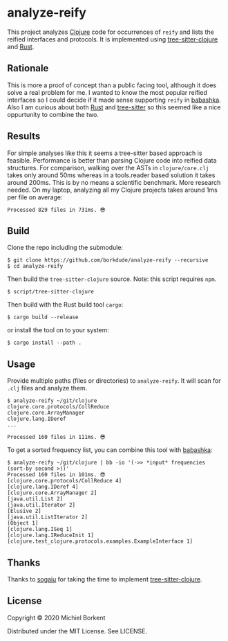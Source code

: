 # analyze-reify

This project analyzes [Clojure](http://clojure.org/) code for occurrences of
`reify` and lists the reified interfaces and protocols. It is implemented using
[tree-sitter-clojure](https://github.com/sogaiu/tree-sitter-clojure) and
[Rust](https://www.rust-lang.org/).

## Rationale

This is more a proof of concept than a public facing tool, although it does
solve a real problem for me. I wanted to know the most popular reified
interfaces so I could decide if it made sense supporting `reify` in
[babashka](https://github.com/borkdude/babashka/). Also I am curious about both
[Rust](https://www.rust-lang.org/) and
[tree-sitter](https://github.com/tree-sitter/) so this seemed like a nice
oppurtunity to combine the two.

## Results

For simple analyses like this it seems a tree-sitter based approach is
feasible. Performance is better than parsing Clojure code into reified data
structures. For comparison, walking over the ASTs in `clojure/core.clj` takes
only around 50ms whereas in a tools.reader based solution it takes around
200ms. This is by no means a scientific benchmark. More research needed. On my
laptop, analyzing all my Clojure projects takes around 1ms per file on average:

```
Processed 829 files in 731ms. 😎
```

## Build

Clone the repo including the submodule:

```
$ git clone https://github.com/borkdude/analyze-reify --recursive
$ cd analyze-reify
```

Then build the `tree-sitter-clojure` source. Note: this script
requires `npm`.

```
$ script/tree-sitter-clojure
```

Then build with the Rust build tool `cargo`:

```
$ cargo build --release
```

or install the tool on to your system:

```
$ cargo install --path .
```

## Usage

Provide multiple paths (files or directories) to `analyze-reify`. It will
scan for `.clj` files and analyze them.

```
$ analyze-reify ~/git/clojure
clojure.core.protocols/CollReduce
clojure.core.ArrayManager
clojure.lang.IDeref
...

Processed 160 files in 111ms. 😎
```

To get a sorted frequency list, you can combine this tool with
[babashka](https://github.com/borkdude/babashka/):

```
$ analyze-reify ~/git/clojure | bb -io '(->> *input* frequencies (sort-by second >))'
Processed 160 files in 101ms. 😎
[clojure.core.protocols/CollReduce 4]
[clojure.lang.IDeref 4]
[clojure.core.ArrayManager 2]
[java.util.List 2]
[java.util.Iterator 2]
[Elusive 2]
[java.util.ListIterator 2]
[Object 1]
[clojure.lang.ISeq 1]
[clojure.lang.IReduceInit 1]
[clojure.test_clojure.protocols.examples.ExampleInterface 1]
```

## Thanks

Thanks to [sogaiu](https://github.com/sogaiu/) for taking the time to implement
[tree-sitter-clojure](https://github.com/sogaiu/tree-sitter-clojure).

## License

Copyright © 2020 Michiel Borkent

Distributed under the MIT License. See LICENSE.
